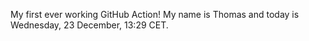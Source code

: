 My first ever working GitHub Action!
My name is Thomas and today is Wednesday, 23 December, 13:29 CET. 
